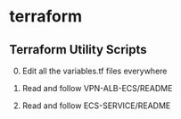# terraform

## Terraform Utility Scripts

 0. Edit all the variables.tf files everywhere

 1. Read and follow VPN-ALB-ECS/README
 
 2. Read and follow ECS-SERVICE/README

